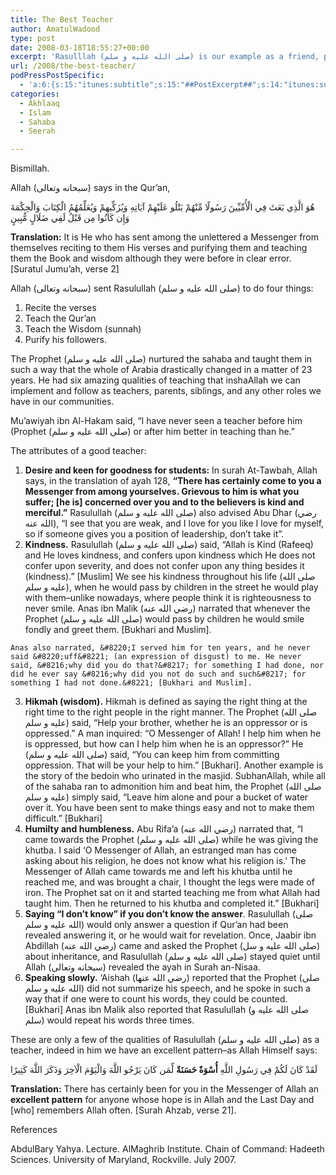 ```yaml
---
title: The Best Teacher
author: AmatulWadood
type: post
date: 2008-03-18T18:55:27+00:00
excerpt: 'Rasulllah (صلى الله عليه و سلم) is our example as a friend, parent, spouse and a slave of Allah. But one role he played that we may not implement is his role as a teacher. There are six outstanding qualities that he possessed as a teacher that had a significant role in portraying the message to mankind. These qualities if implemented will inshaAllah help one to become a more successful teacher. '
url: /2008/the-best-teacher/
podPressPostSpecific:
  - 'a:6:{s:15:"itunes:subtitle";s:15:"##PostExcerpt##";s:14:"itunes:summary";s:15:"##PostExcerpt##";s:15:"itunes:keywords";s:17:"##WordPressCats##";s:13:"itunes:author";s:10:"##Global##";s:15:"itunes:explicit";s:7:"Default";s:12:"itunes:block";s:7:"Default";}'
categories:
  - Akhlaaq
  - Islam
  - Sahaba
  - Seerah

---
```

Bismillah.

Allah (سبحانه وتعالى) says in the Qur&#8217;an,

<div class="quran">
  هُوَ الَّذِي بَعَثَ فِي الْأُمِّيِّينَ رَسُولًا مِّنْهُمْ يَتْلُو عَلَيْهِمْ آيَاتِهِ وَيُزَكِّيهِمْ وَيُعَلِّمُهُمُ الْكِتَابَ وَالْحِكْمَةَ وَإِن كَانُوا مِن قَبْلُ لَفِي ضَلَالٍ مُّبِينٍ
</div>

**Translation:** It is He who has sent among the unlettered a Messenger from themselves reciting to them His verses and purifying them and teaching them the Book and wisdom although they were before in clear error. [Suratul Jumu&#8217;ah, verse 2]

Allah (سبحانه وتعالى) sent Rasulullah (صلى الله عليه و سلم) to do four things:

  1. Recite the verses
  2. Teach the Qur&#8217;an
  3. Teach the Wisdom (sunnah)
  4. Purify his followers.

The Prophet (صلى الله عليه و سلم) nurtured the sahaba and taught them in such a way that the whole of Arabia drastically changed in a matter of 23 years. He had six amazing qualities of teaching that inshaAllah we can implement and follow as teachers, parents, siblings, and any other roles we have in our communities.

Mu&#8217;awiyah ibn Al-Hakam said, &#8220;I have never seen a teacher before him (Prophet (صلى الله عليه و سلم) or after him better in teaching than he.&#8221;

The attributes of a good teacher:

  1. **Desire and keen for goodness for students:** In surah At-Tawbah, Allah says, in the translation of ayah 128, **&#8220;There has certainly come to you a Messenger from among yourselves. Grievous to him is what you suffer; [he is] concerned over you and to the believers is kind and merciful.&#8221;** Rasulullah (صلى الله عليه و سلم) also advised Abu Dhar (رضي الله عنه‏), &#8220;I see that you are weak, and I love for you like I love for myself, so if someone gives you a position of leadership, don&#8217;t take it&#8221;.
  2. **Kindness.** Rasulullah (صلى الله عليه و سلم) said, &#8220;Allah is Kind (Rafeeq) and He loves kindness, and confers upon kindness which He does not confer upon severity, and does not confer upon any thing besides it (kindness).&#8221; [Muslim] We see his kindness throughout his life (صلى الله عليه و سلم), when he would pass by children in the street he would play with them&#8211;unlike nowadays, where people think it is righteousness to never smile. Anas ibn Malik (رضي الله عنه‏) narrated that whenever the Prophet (صلى الله عليه و سلم) would pass by children he would smile fondly and greet them. [Bukhari and Muslim].
  
    Anas also narrated, &#8220;I served him for ten years, and he never said &#8220;uff&#8221; (an expression of disgust) to me. He never said, &#8216;why did you do that?&#8217; for something I had done, nor did he ever say &#8216;why did you not do such and such&#8217; for something I had not done.&#8221; [Bukhari and Muslim].
  3. **Hikmah (wisdom).** Hikmah is defined as saying the right thing at the right time to the right people in the right manner. The Prophet (صلى الله عليه و سلم) said, &#8220;Help your brother, whether he is an oppressor or is oppressed.&#8221; A man inquired: &#8220;O Messenger of Allah! I help him when he is oppressed, but how can I help him when he is an oppressor?&#8221; He (صلى الله عليه و سلم) said, &#8220;You can keep him from committing oppression. That will be your help to him.&#8221; [Bukhari]. Another example is the story of the bedoin who urinated in the masjid. SubhanAllah, while all of the sahaba ran to admonition him and beat him, the Prophet (صلى الله عليه و سلم) simply said, &#8220;Leave him alone and pour a bucket of water over it. You have been sent to make things easy and not to make them difficult.&#8221; [Bukhari]
  4. **Humilty and humbleness.** Abu Rifa&#8217;a (رضي الله عنه‏) narrated that, &#8220;I came towards the Prophet (صلى الله عليه و سلم) while he was giving the khutba. I said &#8216;O Messenger of Allah, an estranged man has come asking about his religion, he does not know what his religion is.&#8217; The Messenger of Allah came towards me and left his khutba until he reached me, and was brought a chair, I thought the legs were made of iron. The Prophet sat on it and started teaching me from what Allah had taught him. Then he returned to his khutba and completed it.&#8221; [Bukhari]
  5. **Saying &#8220;I don&#8217;t know&#8221; if you don&#8217;t know the answer**. Rasulullah (صلى الله عليه و سلم) would only answer a question if Qur&#8217;an had been revealed answering it, or he would wait for revelation. Once, Jaabir ibn Abdillah (رضي الله عنه‏) came and asked the Prophet (صلى الله عليه و سل) about inheritance, and Rasulullah (صلى الله عليه و سلم) stayed quiet until Allah (سبحانه وتعالى) revealed the ayah in Surah an-Nisaa.
  6. **Speaking slowly.** &#8216;Aishah (رضي الله عنها‏) reported that the Prophet (صلى الله عليه و سلم) did not summarize his speech, and he spoke in such a way that if one were to count his words, they could be counted. [Bukhari] Anas ibn Malik also reported that Rasulullah (صلى الله عليه و سلم) would repeat his words three times.

These are only a few of the qualities of Rasulullah (صلى الله عليه و سلم) as a teacher, indeed in him we have an excellent pattern&#8211;as Allah Himself says:

<div class="quran">
  لَقَدْ كَانَ لَكُمْ فِي رَسُولِ اللَّهِ <strong>أُسْوَةٌ حَسَنَةٌ</strong> لِّمَن كَانَ يَرْجُو اللَّهَ وَالْيَوْمَ الْآخِرَ وَذَكَرَ اللَّهَ كَثِيرًا
</div>

**Translation:** There has certainly been for you in the Messenger of Allah an **excellent pattern** for anyone whose hope is in Allah and the Last Day and [who] remembers Allah often. [Surah Ahzab, verse 21].

<p id="referencesTitle">
  References
</p>

<p class="reference">
  AbdulBary Yahya. Lecture. AlMaghrib Institute. Chain of Command: Hadeeth Sciences. University of Maryland, Rockville. July 2007.
</p>